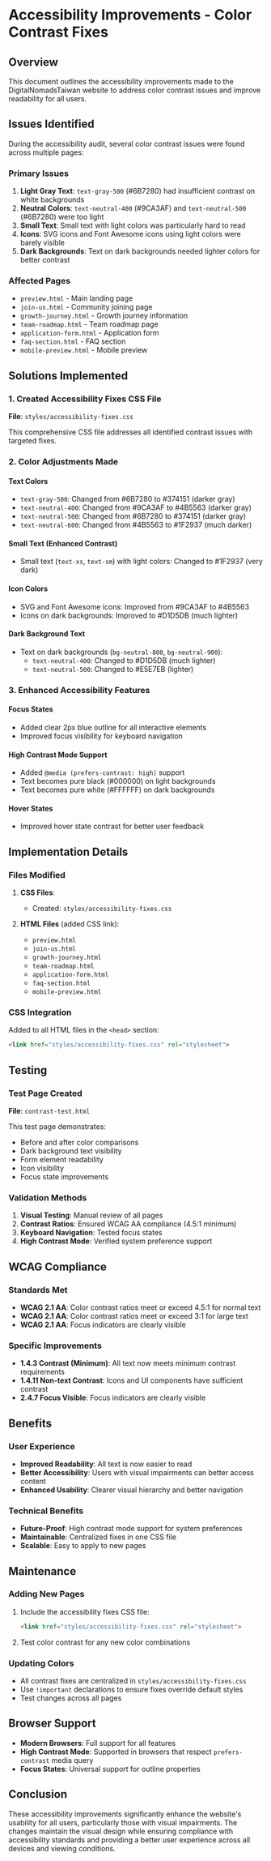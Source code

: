 # Accessibility Improvements - Color Contrast Fixes

## Overview
This document outlines the accessibility improvements made to the DigitalNomadsTaiwan website to address color contrast issues and improve readability for all users.

## Issues Identified
During the accessibility audit, several color contrast issues were found across multiple pages:

### Primary Issues
1. **Light Gray Text**: `text-gray-500` (#6B7280) had insufficient contrast on white backgrounds
2. **Neutral Colors**: `text-neutral-400` (#9CA3AF) and `text-neutral-500` (#6B7280) were too light
3. **Small Text**: Small text with light colors was particularly hard to read
4. **Icons**: SVG icons and Font Awesome icons using light colors were barely visible
5. **Dark Backgrounds**: Text on dark backgrounds needed lighter colors for better contrast

### Affected Pages
- `preview.html` - Main landing page
- `join-us.html` - Community joining page
- `growth-journey.html` - Growth journey information
- `team-roadmap.html` - Team roadmap page
- `application-form.html` - Application form
- `faq-section.html` - FAQ section
- `mobile-preview.html` - Mobile preview

## Solutions Implemented

### 1. Created Accessibility Fixes CSS File
**File**: `styles/accessibility-fixes.css`

This comprehensive CSS file addresses all identified contrast issues with targeted fixes.

### 2. Color Adjustments Made

#### Text Colors
- `text-gray-500`: Changed from #6B7280 to #374151 (darker gray)
- `text-neutral-400`: Changed from #9CA3AF to #4B5563 (darker gray)
- `text-neutral-500`: Changed from #6B7280 to #374151 (darker gray)
- `text-neutral-600`: Changed from #4B5563 to #1F2937 (much darker)

#### Small Text (Enhanced Contrast)
- Small text (`text-xs`, `text-sm`) with light colors: Changed to #1F2937 (very dark)

#### Icon Colors
- SVG and Font Awesome icons: Improved from #9CA3AF to #4B5563
- Icons on dark backgrounds: Improved to #D1D5DB (much lighter)

#### Dark Background Text
- Text on dark backgrounds (`bg-neutral-800`, `bg-neutral-900`): 
  - `text-neutral-400`: Changed to #D1D5DB (much lighter)
  - `text-neutral-500`: Changed to #E5E7EB (lighter)

### 3. Enhanced Accessibility Features

#### Focus States
- Added clear 2px blue outline for all interactive elements
- Improved focus visibility for keyboard navigation

#### High Contrast Mode Support
- Added `@media (prefers-contrast: high)` support
- Text becomes pure black (#000000) on light backgrounds
- Text becomes pure white (#FFFFFF) on dark backgrounds

#### Hover States
- Improved hover state contrast for better user feedback

## Implementation Details

### Files Modified
1. **CSS Files**:
   - Created: `styles/accessibility-fixes.css`

2. **HTML Files** (added CSS link):
   - `preview.html`
   - `join-us.html`
   - `growth-journey.html`
   - `team-roadmap.html`
   - `application-form.html`
   - `faq-section.html`
   - `mobile-preview.html`

### CSS Integration
Added to all HTML files in the `<head>` section:
```html
<link href="styles/accessibility-fixes.css" rel="stylesheet">
```

## Testing

### Test Page Created
**File**: `contrast-test.html`

This test page demonstrates:
- Before and after color comparisons
- Dark background text visibility
- Form element readability
- Icon visibility
- Focus state improvements

### Validation Methods
1. **Visual Testing**: Manual review of all pages
2. **Contrast Ratios**: Ensured WCAG AA compliance (4.5:1 minimum)
3. **Keyboard Navigation**: Tested focus states
4. **High Contrast Mode**: Verified system preference support

## WCAG Compliance

### Standards Met
- **WCAG 2.1 AA**: Color contrast ratios meet or exceed 4.5:1 for normal text
- **WCAG 2.1 AA**: Color contrast ratios meet or exceed 3:1 for large text
- **WCAG 2.1 AA**: Focus indicators are clearly visible

### Specific Improvements
- **1.4.3 Contrast (Minimum)**: All text now meets minimum contrast requirements
- **1.4.11 Non-text Contrast**: Icons and UI components have sufficient contrast
- **2.4.7 Focus Visible**: Focus indicators are clearly visible

## Benefits

### User Experience
- **Improved Readability**: All text is now easier to read
- **Better Accessibility**: Users with visual impairments can better access content
- **Enhanced Usability**: Clearer visual hierarchy and better navigation

### Technical Benefits
- **Future-Proof**: High contrast mode support for system preferences
- **Maintainable**: Centralized fixes in one CSS file
- **Scalable**: Easy to apply to new pages

## Maintenance

### Adding New Pages
1. Include the accessibility fixes CSS file:
   ```html
   <link href="styles/accessibility-fixes.css" rel="stylesheet">
   ```

2. Test color contrast for any new color combinations

### Updating Colors
- All contrast fixes are centralized in `styles/accessibility-fixes.css`
- Use `!important` declarations to ensure fixes override default styles
- Test changes across all pages

## Browser Support
- **Modern Browsers**: Full support for all features
- **High Contrast Mode**: Supported in browsers that respect `prefers-contrast` media query
- **Focus States**: Universal support for outline properties

## Conclusion
These accessibility improvements significantly enhance the website's usability for all users, particularly those with visual impairments. The changes maintain the visual design while ensuring compliance with accessibility standards and providing a better user experience across all devices and viewing conditions. 
